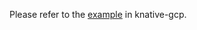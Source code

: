 Please refer to the [example](https://github.com/google/knative-gcp/blob/master/docs/examples/cloudpubsubsource/README.md) in knative-gcp.
